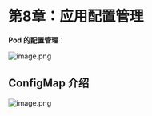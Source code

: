 # 第8章：应用配置管理

**Pod 的配置管理**：

![image.png](https://ws1.sinaimg.cn/large/006alGmrgy1g8s2o4pqh8j311u0c2qb4.jpg)

## ConfigMap 介绍

![image.png](https://ws1.sinaimg.cn/large/006alGmrgy1g8s2p59665j30vz0jtn6f.jpg)
